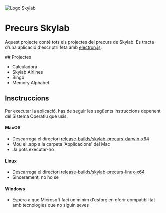 ![Logo Skylab](https://pbs.twimg.com/profile_images/718411051340079104/xJ-vRtnD_400x400.jpg)

# Precurs Skylab

Aquest projecte conté tots els projectes del precurs de Skylab. Es tracta d'una aplicació d'escriptri feta amb [electron.js](https://electronjs.org).

## Projectes

* Calculadora
* Skylab Airlines
* Bingo
* Memory Alphabet

## Insctruccions

Per executar la aplicació, has de seguir les següents instruccions depenent del Sistema Operatiu que usis.

#### MacOS

* Descarrega el directori [release-builds/skylab-precurs-darwin-x64](https://github.com/aleixcam/skylab-precurs/tree/master/release-builds/skylab-precurs-darwin-x64)
* Mou el .app a la carpeta 'Applicacions' del Mac
* Ja pots executar-ho

#### Linux

* Descarrega el directori [release-builds/skylab-precurs-linux-x64](https://github.com/aleixcam/skylab-precurs/tree/master/release-builds/skylab-precurs-linux-x64)
* Sincerament, no ho se

#### Windows

* Espera a que Microsoft faci un minim d'esforç en oferir compatibilitat amb tecnologies que no siguin seves
